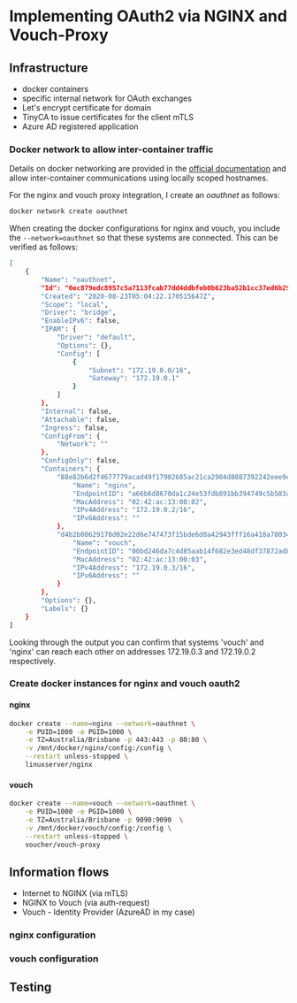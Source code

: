 # Implementing OAuth2 via NGINX and Vouch-Proxy

## Infrastructure
- docker containers
- specific internal network for OAuth exchanges
- Let's encrypt certificate for domain
- TinyCA to issue certificates for the client mTLS
- Azure AD registered application

### Docker network to allow inter-container traffic

Details on docker networking are provided in the [official documentation](https://docs.docker.com/network/) 
and allow inter-container communications using locally scoped hostnames.

For the nginx and vouch proxy integration, I create an *oauthnet* as follows:

```bash
docker network create oauthnet
```

When creating the docker configurations for nginx and vouch, you include the
```--network=oauthnet``` so that these systems are connected. This can be
verified as follows:

```bash
[
    {
        "Name": "oauthnet",
        "Id": "0ec879edc8957c5a7113fcab77dd4ddbfeb0b623ba52b1cc37ed6b297b020663",
        "Created": "2020-08-23T05:04:22.170515647Z",
        "Scope": "local",
        "Driver": "bridge",
        "EnableIPv6": false,
        "IPAM": {
            "Driver": "default",
            "Options": {},
            "Config": [
                {
                    "Subnet": "172.19.0.0/16",
                    "Gateway": "172.19.0.1"
                }
            ]
        },
        "Internal": false,
        "Attachable": false,
        "Ingress": false,
        "ConfigFrom": {
            "Network": ""
        },
        "ConfigOnly": false,
        "Containers": {
            "88e82b6d2f4677779acad49f17902685ac21ca2904d8887392242eee9c8958cc": {
                "Name": "nginx",
                "EndpointID": "a66b6d8670da1c24e53fdb891bb394749c5b583a487d19c79aff42a0407d3043",
                "MacAddress": "02:42:ac:13:00:02",
                "IPv4Address": "172.19.0.2/16",
                "IPv6Address": ""
            },
            "d4b2b00629178d02e22d6e747473f15bde6d8a42943fff16a418a780348219e8": {
                "Name": "vouch",
                "EndpointID": "00bd246da7c4d85aab14f682e3ed48df37872ad8b3373e6163fd877b27a1dae9",
                "MacAddress": "02:42:ac:13:00:03",
                "IPv4Address": "172.19.0.3/16",
                "IPv6Address": ""
            }
        },
        "Options": {},
        "Labels": {}
    }
]
```

Looking through the output you can confirm that systems 'vouch' and 'nginx' can
reach each other on addresses 172.19.0.3 and 172.19.0.2 respectively.

### Create docker instances for nginx and vouch oauth2

#### nginx
```bash
docker create --name=nginx --network=oauthnet \
    -e PUID=1000 -e PGID=1000 \
    -e TZ=Australia/Brisbane -p 443:443 -p 80:80 \
    -v /mnt/docker/nginx/config:/config \
    --restart unless-stopped \
    linuxserver/nginx
```

#### vouch
```bash
docker create --name=vouch --network=oauthnet \
    -e PUID=1000 -e PGID=1000 \
    -e TZ=Australia/Brisbane -p 9090:9090  \
    -v /mnt/docker/vouch/config:/config \
    --restart unless-stopped \
    voucher/vouch-proxy
```

## Information flows
- Internet to NGINX (via mTLS)
- NGINX to Vouch (via auth-request)
- Vouch - Identity Provider (AzureAD in my case)

### nginx configuration

### vouch configuration

## Testing
